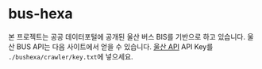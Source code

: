 # bus-hexa

본 프로젝트는 공공 데이터포털에 공개된 울산 버스 BIS를 기반으로 하고 있습니다.
울산 BUS API는 다음 사이트에서 얻을 수 있습니다.
[울산 API](https://www.data.go.kr/tcs/dss/selectApiDataDetailView.do?publicDataPk=15052669)
API Key를 `./bushexa/crawler/key.txt`에 넣으세요.